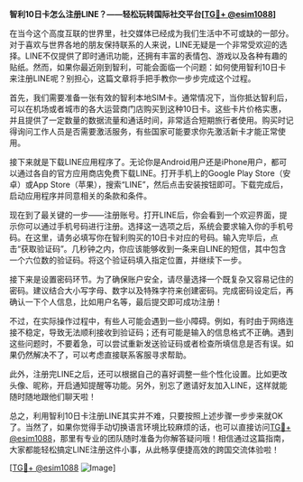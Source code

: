 **智利10日卡怎么注册LINE？——轻松玩转国际社交平台[[TG💪+ @esim1088](https://t.me/s/esim1088)]**

在当今这个高度互联的世界里，社交媒体已经成为我们生活中不可或缺的一部分。对于喜欢与世界各地的朋友保持联系的人来说，LINE无疑是一个非常受欢迎的选择。LINE不仅提供了即时通讯功能，还拥有丰富的表情包、游戏以及各种有趣的贴纸。然而，如果你最近刚到智利，可能会面临一个问题：如何使用智利10日卡来注册LINE呢？别担心，这篇文章将手把手教你一步步完成这个过程。

首先，我们需要准备一张有效的智利本地SIM卡。通常情况下，当你抵达智利后，可以在机场或者城市的各大运营商门店购买到这种10日卡。这些卡片价格实惠，并且提供了一定数量的数据流量和通话时间，非常适合短期旅行者使用。购买时记得询问工作人员是否需要激活服务，有些国家可能要求你先激活新卡才能正常使用。

接下来就是下载LINE应用程序了。无论你是Android用户还是iPhone用户，都可以通过各自的官方应用商店免费下载LINE。打开手机上的Google Play Store（安卓）或App Store（苹果），搜索“LINE”，然后点击安装按钮即可。下载完成后，启动应用程序并同意相关的条款和条件。

现在到了最关键的一步——注册账号。打开LINE后，你会看到一个欢迎界面，提示你可以通过手机号码进行注册。选择这一选项之后，系统会要求输入你的手机号码。在这里，请务必填写你在智利购买的10日卡对应的号码。输入完毕后，点击“获取验证码”。几秒钟之内，你应该能够收到一条来自LINE的短信，其中包含一个六位数的验证码。将这个验证码填入指定位置，并继续下一步。

接下来是设置密码环节。为了确保账户安全，请尽量选择一个既复杂又容易记住的密码。建议结合大小写字母、数字以及特殊字符来创建密码。完成密码设定后，再确认一下个人信息，比如用户名等，最后提交即可成功注册！

不过，在实际操作过程中，有些人可能会遇到一些小障碍。例如，有时由于网络连接不稳定，导致无法顺利接收到验证码；还有可能是输入的信息格式不正确。遇到这些问题时，不要着急，可以尝试重新发送验证码或者检查所填信息是否有误。如果仍然解决不了，可以考虑直接联系客服寻求帮助。

此外，注册完LINE之后，还可以根据自己的喜好调整一些个性化设置。比如更改头像、昵称，开启通知提醒等功能。另外，别忘了邀请好友加入LINE，这样就能随时随地跟他们聊天啦！

总之，利用智利10日卡注册LINE其实并不难，只要按照上述步骤一步步来就OK了。当然了，如果你觉得手动切换语言环境比较麻烦的话，也可以直接访问[TG💪+ @esim1088](https://t.me/s/esim1088)，那里有专业的团队随时准备为你解答疑问哦！相信通过这篇指南，大家都能轻松搞定LINE注册这件小事，从此畅享便捷高效的跨国交流体验啦！

[[TG💪+ @esim1088](https://t.me/s/esim1088) ![Image](https://i.postimg.cc/4NQfJmqS/Snipaste-2025-05-13-00-14-12.png)]